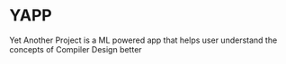 # YAPP
Yet Another Project is a ML powered app that helps user understand the concepts of Compiler Design better

